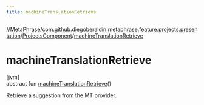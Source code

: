 ```yaml
---
title: machineTranslationRetrieve
---
```

//[MetaPhrase](../../../index.html)/[com.github.diegoberaldin.metaphrase.feature.projects.presentation](../index.html)/[ProjectsComponent](index.html)/[machineTranslationRetrieve](machine-translation-retrieve.html)



# machineTranslationRetrieve



[jvm]\
abstract fun [machineTranslationRetrieve](machine-translation-retrieve.html)()



Retrieve a suggestion from the MT provider.




